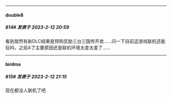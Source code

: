 
*****

####  double8  
##### 814#       发表于 2023-2-12 20:59

看到居然有新DLC结果是预购奖励三台三国传开卖……问一下目前这游戏联机还能玩吗，之前A了主要原因还是联机环境太差太差了……


*****

####  birdma  
##### 815#       发表于 2023-2-12 21:15

现在都没人联机了吧


